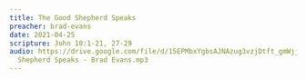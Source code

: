 ```yaml
---
title: The Good Shepherd Speaks
preacher: brad-evans
date: 2021-04-25
scripture: John 10:1-21, 27-29
audio: https://drive.google.com/file/d/15EPMbxYgbsAJNAzug3vzjDtft_gmWjjA/view
  Shepherd Speaks - Brad Evans.mp3
---
```

